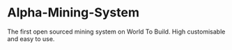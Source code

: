 # Alpha-Mining-System
The first open sourced mining system on World To Build. High customisable and easy to use.
